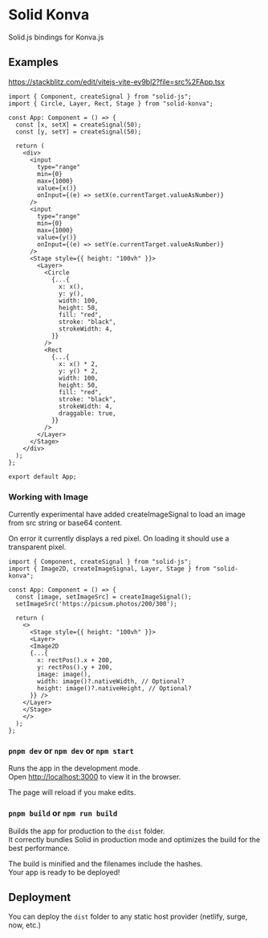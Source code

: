 # Solid Konva

Solid.js bindings for Konva.js

## Examples

https://stackblitz.com/edit/vitejs-vite-ey9bl2?file=src%2FApp.tsx

```tsx
import { Component, createSignal } from "solid-js";
import { Circle, Layer, Rect, Stage } from "solid-konva";

const App: Component = () => {
  const [x, setX] = createSignal(50);
  const [y, setY] = createSignal(50);

  return (
    <div>
      <input
        type="range"
        min={0}
        max={1000}
        value={x()}
        onInput={(e) => setX(e.currentTarget.valueAsNumber)}
      />
      <input
        type="range"
        min={0}
        max={1000}
        value={y()}
        onInput={(e) => setY(e.currentTarget.valueAsNumber)}
      />
      <Stage style={{ height: "100vh" }}>
        <Layer>
          <Circle
            {...{
              x: x(),
              y: y(),
              width: 100,
              height: 50,
              fill: "red",
              stroke: "black",
              strokeWidth: 4,
            }}
          />
          <Rect
            {...{
              x: x() * 2,
              y: y() * 2,
              width: 100,
              height: 50,
              fill: "red",
              stroke: "black",
              strokeWidth: 4,
              draggable: true,
            }}
          />
        </Layer>
      </Stage>
    </div>
  );
};

export default App;
```


### Working with Image

Currently experimental have added createImageSignal to load an image from src string or base64 content.

On error it currently displays a red pixel.
On loading it should use a transparent pixel.

```tsx
import { Component, createSignal } from "solid-js";
import { Image2D, createImageSignal, Layer, Stage } from "solid-konva";

const App: Component = () => {
  const [image, setImageSrc] = createImageSignal();
  setImageSrc('https://picsum.photos/200/300');

  return (
    <>
      <Stage style={{ height: "100vh" }}>
      <Layer>
      <Image2D
      {...{
        x: rectPos().x + 200,
        y: rectPos().y + 200,
        image: image(),
        width: image()?.nativeWidth, // Optional?
        height: image()?.nativeHeight, // Optional?
      }} />
    </Layer>
    </Stage>
    </>
  );
};
```

### `pnpm dev` or `npm dev` or `npm start`

Runs the app in the development mode.<br>
Open [http://localhost:3000](http://localhost:3000) to view it in the browser.

The page will reload if you make edits.<br>

### `pnpm build` or `npm run build`

Builds the app for production to the `dist` folder.<br>
It correctly bundles Solid in production mode and optimizes the build for the best performance.

The build is minified and the filenames include the hashes.<br>
Your app is ready to be deployed!

## Deployment

You can deploy the `dist` folder to any static host provider (netlify, surge, now, etc.)
